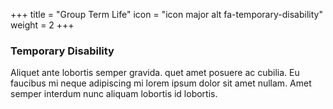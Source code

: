+++
title = "Group Term Life"
icon = "icon major alt fa-temporary-disability"
weight = 2
+++
### Temporary Disability
Aliquet ante lobortis semper gravida. quet amet posuere ac cubilia. Eu faucibus mi neque adipiscing mi lorem ipsum dolor sit amet nullam.  Amet semper interdum nunc aliquam lobortis id lobortis.